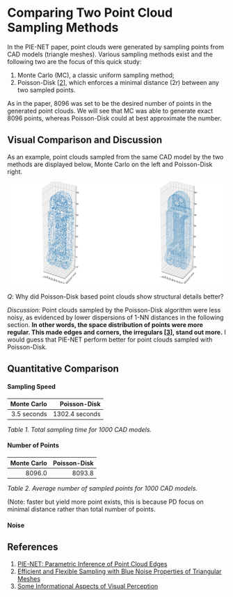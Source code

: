 # Comparing Two Point Cloud Sampling Methods
In the PIE-NET paper, point clouds were generated by sampling points from CAD models (triangle meshes). Various sampling methods exist and the following two are the focus of this quick study:
1. Monte Carlo (MC), a classic uniform sampling method;
2. Poisson-Disk [[2](https://ieeexplore.ieee.org/document/6143943)], which enforces a minimal distance ($2r$) between any two sampled points.

As in the paper, 8096 was set to be the desired number of points in the generated point clouds. We will see that MC was able to generate exact 8096 points, whereas Poisson-Disk could at best approximate the number. 

## Visual Comparison and Discussion
As an example, point clouds sampled from the same CAD model by the two methods are displayed below, Monte Carlo on the left and Poisson-Disk right.

<img src="data/sampling_study_plots/fig1.2.png"/>

*Q*: Why did Poisson-Disk based point clouds show structural details better?

*Discussion*: Point clouds sampled by the Poisson-Disk algorithm were less noisy, as evidenced by lower dispersions of 1-NN distances in the following section.
**In other words, the space distribution of points were more regular. This made edges and corners, the irregulars [[3](https://cecas.clemson.edu/~stb/ece847/internal/classic_vision_papers/attneave_1954.pdf)], stand out more.**
I would guess that PIE-NET perform better for point clouds sampled with Poisson-Disk.

## Quantitative Comparison
#### Sampling Speed
| Monte Carlo | Poisson-Disk |
|---:|---:|
|3.5 seconds| 1302.4 seconds|
*Table 1. Total sampling time for 1000 CAD models.*

#### Number of Points
| Monte Carlo | Poisson-Disk |
|---:|---:|
|8096.0| 8093.8|
*Table 2. Average number of sampled points for 1000 CAD models.*

(Note: faster but yield more point exists, this is because PD focus on minimal distance rather than total number of points.


#### Noise


## References
1. [PIE-NET: Parametric Inference of Point Cloud Edges](https://arxiv.org/abs/2007.04883)
2. [Efficient and Flexible Sampling with Blue Noise Properties of Triangular Meshes](https://ieeexplore.ieee.org/document/6143943)
3. [Some Informational Aspects of Visual Perception](https://cecas.clemson.edu/~stb/ece847/internal/classic_vision_papers/attneave_1954.pdf)
